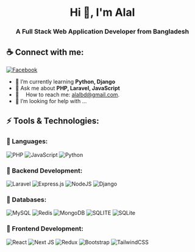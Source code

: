 <h1 align="center">Hi 👋, I'm Alal</h1>
<h3 align="center">A Full Stack Web Application Developer from Bangladesh</h3>

## ☕ Connect with me:
[![Facebook](https://img.shields.io/badge/Facebook-%231877F2.svg?logo=Facebook&logoColor=white)](https://facebook.com/alalbd) 

- 🌱 I’m currently learning **Python, Django**
- 💬 Ask me about **PHP, Laravel, JavaScript**
- 📧  How to reach me: alalbd@gmail.com.
- 🤔 I’m looking for help with ...


## ⚡ Tools & Technologies:

### 🚀 Languages:
![PHP](https://img.shields.io/badge/php-%23777BB4.svg?style=for-the-badge&logo=php&logoColor=white) ![JavaScript](https://img.shields.io/badge/javascript-%23323330.svg?style=for-the-badge&logo=javascript&logoColor=%23F7DF1E) ![Python](https://img.shields.io/badge/python-3670A0?style=for-the-badge&logo=python&logoColor=ffdd54)

### 🔧 Backend Development:

![Laravel](https://img.shields.io/badge/laravel-%23FF2D20.svg?style=for-the-badge&logo=laravel&logoColor=white) ![Express.js](https://img.shields.io/badge/express.js-%23404d59.svg?style=for-the-badge&logo=express&logoColor=%2361DAFB) ![NodeJS](https://img.shields.io/badge/node.js-6DA55F?style=for-the-badge&logo=node.js&logoColor=white) ![Django](https://img.shields.io/badge/django-%23092E20.svg?style=for-the-badge&logo=django&logoColor=white)

### 🔆 Databases:

![MySQL](https://img.shields.io/badge/mysql-4479A1.svg?style=for-the-badge&logo=mysql&logoColor=white) ![Redis](https://img.shields.io/badge/redis-%23DD0031.svg?style=for-the-badge&logo=redis&logoColor=white) ![MongoDB](https://img.shields.io/badge/MongoDB-%234ea94b.svg?style=for-the-badge&logo=mongodb&logoColor=white) ![SQLITE](https://user-images.githubusercontent.com/33158051/103467186-7b6a8900-4d1a-11eb-9907-491064bc8458.png) ![SQLite](https://img.shields.io/badge/sqlite-%2307405e.svg?style=for-the-badge&logo=sqlite&logoColor=white)

### 🔆 Frontend Development:

![React](https://img.shields.io/badge/react-%2320232a.svg?style=for-the-badge&logo=react&logoColor=%2361DAFB) ![Next JS](https://img.shields.io/badge/Next-black?style=for-the-badge&logo=next.js&logoColor=white) ![Redux](https://img.shields.io/badge/redux-%23593d88.svg?style=for-the-badge&logo=redux&logoColor=white) ![Bootstrap](https://img.shields.io/badge/bootstrap-%238511FA.svg?style=for-the-badge&logo=bootstrap&logoColor=white) ![TailwindCSS](https://img.shields.io/badge/tailwindcss-%2338B2AC.svg?style=for-the-badge&logo=tailwind-css&logoColor=white)
